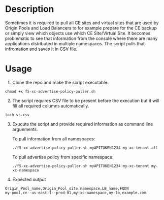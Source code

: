 # Description
Sometimes it is required to pull all CE sites and virtual sites that are used by Origin Pools and Load Balancers to for example prepare for the CE backup or simply view which objects use which CE Site/Virtual Site. It becomes problematic to see that information from the console where there are many applications distributed in multiple namespaces. The script pulls that infromation and saves it in CSV file.

# Usage
1. Clone the repo and make the script executable. 
```
chmod +x f5-xc-advertise-policy-puller.sh
```
2. The script requires CSV file to be present before the execution but it will fill all required columns automatically.
``` 
toch vs.csv
```

3. Exucute the script and provide required information as command line arguements.

    To pull information from all namespaces:
    ```
    ./f5-xc-advertise-policy-puller.sh myAPITOKEN1234 my-xc-tenant all
    ```

    To pull advertise policy from specific namespace:
    ```
    ./f5-xc-advertise-policy-puller.sh myAPITOKEN1234 my-xc-tenant my-xc-namespace
    ```

4. Expected output
```
Origin_Pool_name,Origin_Pool_site,namespace,LB_name,FQDN
my-pool,ce--us-east-1--prod-01,my-xc-namespace,my-lb,example.com
```
